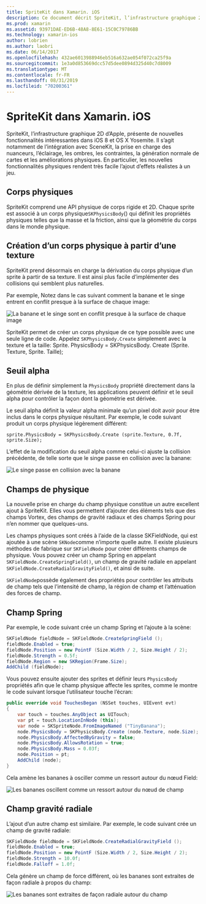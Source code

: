 ```yaml
---
title: SpriteKit dans Xamarin. iOS
description: Ce document décrit SpriteKit, l’infrastructure graphique 2D d’Apple qui s’intègre à SceneKit, intègre la physique et l’animation, inclut la prise en charge de l’éclairage et de l’ombrage, et bien plus encore. SpriteKit peut être utilisé pour créer des jeux 2D.
ms.prod: xamarin
ms.assetid: 93971DAE-ED6B-48A8-8E61-15C0C79786BB
ms.technology: xamarin-ios
author: lobrien
ms.author: laobri
ms.date: 06/14/2017
ms.openlocfilehash: 432ae6013988946eb516a632ae054f072ca25f9a
ms.sourcegitcommit: 1e3a0d853669dcc57d5dee0894d325d40c7d8009
ms.translationtype: MT
ms.contentlocale: fr-FR
ms.lasthandoff: 08/31/2019
ms.locfileid: "70200361"
---
```

# <a name="spritekit-in-xamarinios"></a>SpriteKit dans Xamarin. iOS

SpriteKit, l’infrastructure graphique 2D d’Apple, présente de nouvelles fonctionnalités intéressantes dans iOS 8 et OS X Yosemite. Il s’agit notamment de l’intégration avec SceneKit, la prise en charge des nuanceurs, l’éclairage, les ombres, les contraintes, la génération normale de cartes et les améliorations physiques. En particulier, les nouvelles fonctionnalités physiques rendent très facile l’ajout d’effets réalistes à un jeu.

## <a name="physics-bodies"></a>Corps physiques

SpriteKit comprend une API physique de corps rigide et 2D. Chaque sprite est associé à un corps physique`SKPhysicsBody`() qui définit les propriétés physiques telles que la masse et la friction, ainsi que la géométrie du corps dans le monde physique.

## <a name="creating-a-physics-body-from-a-texture"></a>Création d’un corps physique à partir d’une texture
SpriteKit prend désormais en charge la dérivation du corps physique d’un sprite à partir de sa texture. Il est ainsi plus facile d’implémenter des collisions qui semblent plus naturelles.

Par exemple, Notez dans le cas suivant comment la banane et le singe entrent en conflit presque à la surface de chaque image:
 
![](spritekit-images/image13.png "La banane et le singe sont en conflit presque à la surface de chaque image")

SpriteKit permet de créer un corps physique de ce type possible avec une seule ligne de code. Appelez `SKPhysicsBody.Create` simplement avec la texture et la taille: Sprite. PhysicsBody = SKPhysicsBody. Create (Sprite. Texture, Sprite. Taille);

## <a name="alpha-threshold"></a>Seuil alpha

En plus de définir simplement la `PhysicsBody` propriété directement dans la géométrie dérivée de la texture, les applications peuvent définir et le seuil alpha pour contrôler la façon dont la géométrie est dérivée. 

Le seuil alpha définit la valeur alpha minimale qu’un pixel doit avoir pour être inclus dans le corps physique résultant. Par exemple, le code suivant produit un corps physique légèrement différent:

```chsarp
sprite.PhysicsBody = SKPhysicsBody.Create (sprite.Texture, 0.7f, sprite.Size);
```

L’effet de la modification du seuil alpha comme celui-ci ajuste la collision précédente, de telle sorte que le singe passe en collision avec la banane:

![](spritekit-images/image14.png "Le singe passe en collision avec la banane")
 
## <a name="physics-fields"></a>Champs de physique

La nouvelle prise en charge du champ physique constitue un autre excellent ajout à SpriteKit. Elles vous permettent d’ajouter des éléments tels que des champs Vortex, des champs de gravité radiaux et des champs Spring pour n’en nommer que quelques-uns.

Les champs physiques sont créés à l’aide de la classe SKFieldNode, qui est ajoutée à une scène `SKNode`comme n’importe quelle autre. Il existe plusieurs méthodes de fabrique sur `SKFieldNode` pour créer différents champs de physique. Vous pouvez créer un champ Spring en appelant `SKFieldNode.CreateSpringField()`, un champ de gravité radiale en appelant `SKFieldNode.CreateRadialGravityField()`, et ainsi de suite.

`SKFieldNode`possède également des propriétés pour contrôler les attributs de champ tels que l’intensité de champ, la région de champ et l’atténuation des forces de champ.

## <a name="spring-field"></a>Champ Spring

Par exemple, le code suivant crée un champ Spring et l’ajoute à la scène:

```csharp
SKFieldNode fieldNode = SKFieldNode.CreateSpringField ();
fieldNode.Enabled = true;
fieldNode.Position = new PointF (Size.Width / 2, Size.Height / 2);
fieldNode.Strength = 0.5f;
fieldNode.Region = new SKRegion(Frame.Size);
AddChild (fieldNode);
```

Vous pouvez ensuite ajouter des sprites et définir leurs `PhysicsBody` propriétés afin que le champ physique affecte les sprites, comme le montre le code suivant lorsque l’utilisateur touche l’écran:

```csharp
public override void TouchesBegan (NSSet touches, UIEvent evt)
{
    var touch = touches.AnyObject as UITouch;
    var pt = touch.LocationInNode (this);
    var node = SKSpriteNode.FromImageNamed ("TinyBanana");
    node.PhysicsBody = SKPhysicsBody.Create (node.Texture, node.Size);
    node.PhysicsBody.AffectedByGravity = false;
    node.PhysicsBody.AllowsRotation = true;
    node.PhysicsBody.Mass = 0.03f;
    node.Position = pt;
    AddChild (node);
}
```

Cela amène les bananes à osciller comme un ressort autour du nœud Field:

![](spritekit-images/image15.png "Les bananes oscillent comme un ressort autour du nœud de champ")
 
## <a name="radial-gravity-field"></a>Champ gravité radiale

L’ajout d’un autre champ est similaire. Par exemple, le code suivant crée un champ de gravité radiale:

```csharp
SKFieldNode fieldNode = SKFieldNode.CreateRadialGravityField ();
fieldNode.Enabled = true;
fieldNode.Position = new PointF (Size.Width / 2, Size.Height / 2);
fieldNode.Strength = 10.0f;
fieldNode.Falloff = 1.0f;
```

Cela génère un champ de force différent, où les bananes sont extraites de façon radiale à propos du champ:

![](spritekit-images/image16.png "Les bananes sont extraites de façon radiale autour du champ")
